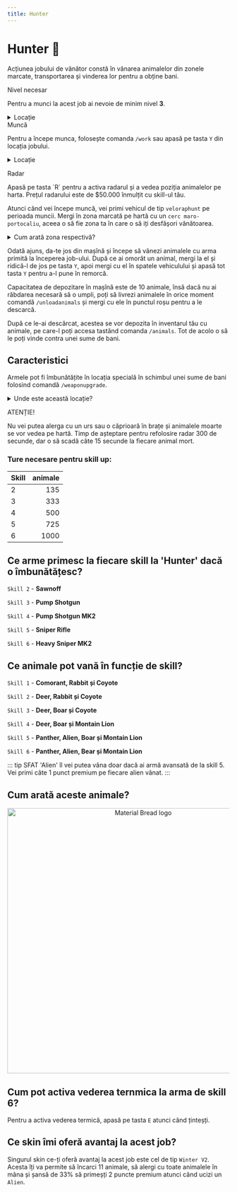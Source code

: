 ```yaml
---
title: Hunter
---
```



# Hunter 🐻
Acțiunea jobului de vânător constă în vânarea animalelor din zonele marcate, transportarea și vinderea lor pentru a obține bani.

<div class="warning-container">
    <p class="title">Nivel necesar</p>
    <p class="description">Pentru a munci la acest job ai nevoie de minim nivel <strong>3</strong>.</p>
</div>

<details class="details custom-block">
    <summary>Locație</summary>
    <p>![Locatie](https://i.imgur.com/2kYj4yH.png  "Locație")</p>
</details
    
## Muncă
Pentru a începe munca, folosește comanda `/work` sau apasă pe tasta `Y` din locația jobului.

<details class="details custom-block">
    <summary>Locație</summary>
    <p>![Locatie](https://i.imgur.com/Rj6hGUR.png  "Locație")</p>
</details>

<div class="tip-container">
    <p class="title">Radar</p>
    <p class="description">Apasă pe tasta `R` pentru a activa radarul și a vedea poziția animalelor pe harta. Prețul radarului este de $50.000 înmulțit cu skill-ul tău.</p>
</div>

Atunci când vei începe muncă, vei primi  vehicul de tip `veloraphunt` pe perioada muncii. Mergi în zona marcată pe hartă cu un `cerc maro-portocaliu`, aceea o să fie zona ta în care o să iți desfășori vânătoarea.

<details class="details custom-block">
    <summary>Cum arată zona respectivă?</summary>
    <p>![Locatie](https://i.imgur.com/QO3xis0.png "Locație")</p>
</details>


Odată ajuns, da-te jos din mașînă și începe să vânezi animalele cu arma primită la începerea job-ului. După ce ai omorât un animal, mergi la el și ridică-l de jos pe tasta `Y`, apoi mergi cu el în spatele vehiculului și apasă tot tasta `Y` pentru a-l pune în remorcă.

Capacitatea de depozitare în mașînă este de 10 animale, însă dacă nu ai răbdarea necesară să o umpli, poți să livrezi animalele în orice moment comandă `/unloadanimals` și mergi cu ele în punctul roșu pentru a le descarcă.

După ce le-ai descărcat, acestea se vor depozita în inventarul tău cu animale, pe care-l poți accesa tastând comanda `/animals`. Tot de acolo o să le poți vinde contra unei sume de bani.

## Caracteristici
Armele pot fi îmbunătățite în locația specială în schimbul unei sume de bani folosind comandă `/weaponupgrade`.

<details class="details custom-block">
    <summary>Unde este această locație?</summary>
    <p>![Locatie](https://i.imgur.com/Rj6hGUR.png "Locație")</p>
</details>

<div class="danger-container">
    <p class="title">ATENȚIE!</p>
    <p class="description">
        Nu vei putea alerga cu un urs sau o căprioară în brațe și animalele moarte se vor vedea pe hartă. 
        Timp de așteptare pentru refolosire radar 300 de secunde, dar o să scadă câte 15 secunde la fiecare animal mort.
    </p>
</div>

### Ture necesare pentru skill up:

| Skill         |  animale   |
| ------------- | ----: |
| 2             | 135|
| 3             | 333|
| 4             | 500|
| 5             | 725|
| 6             | 1000|

## Ce arme primesc la fiecare skill la 'Hunter' dacă o îmbunătățesc?

`Skill 2` - **Sawnoff**

`Skill 3` - **Pump Shotgun**

`Skill 4` - **Pump Shotgun MK2**

`Skill 5` - **Sniper Rifle**

`Skill 6` - **Heavy Sniper MK2**

## Ce animale pot vană în funcție de skill?

`Skill 1` - **Comorant, Rabbit și Coyote**

`Skill 2` - **Deer, Rabbit și Coyote**

`Skill 3` - **Deer, Boar și Coyote**

`Skill 4` - **Deer, Boar și Montain Lion**

`Skill 5` - **Panther, Alien, Boar și Montain Lion**

`Skill 6` - **Panther, Alien, Bear și Montain Lion**

::: tip SFAT
'Alien' îl vei putea vâna doar dacă ai armă avansată de la skill 5. Vei primi câte 1 punct premium pe fiecare alien vânat.
:::
## Cum arată aceste animale?

<p align="center">
    <img width="600" src="https://i.imgur.com/OPrm6qj.png" alt="Material Bread logo">
</p>

## Cum pot activa vederea ternmica la arma de skill 6?

Pentru a activa vederea termică, apasă pe tasta `E` atunci când ținteșți.

## Ce skin îmi oferă avantaj la acest job?

Singurul skin ce-ți oferă avantaj la acest job este cel de tip `Winter V2`. Acesta îți va permite să încarci 11 animale, să alergi cu toate animalele în mâna și șansă de 33% să primeșți 2 puncte premium atunci când ucizi un `Alien`.
